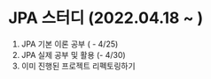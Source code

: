 # JPA 스터디 (2022.04.18 ~ )

1. JPA 기본 이론 공부 ( - 4/25)
2. JPA 실제 공부 및 활용 (- 4/30)
3. 이미 진행된 프로젝트 리펙토링하기